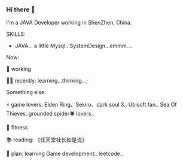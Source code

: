 ### Hi there 👋

I'm a JAVA Developer working in ShenZhen, China.

SKILLS:
- JAVA... a little Mysql.. SystemDesign...emmm....

Now:

🥷 working

🙋‍♂️ recently: learning...thinking...;

Something else:

⚡️  game lovers: Elden Ring、Sekiro、dark soul 3.. Ubisoft fan.. Sea Of Thieves..grounded spider🕷️ lovers..

💪 fitness

📚 reading: 《任天堂社长如是说》

🤟 plan: learning Game development.. leetcode..
